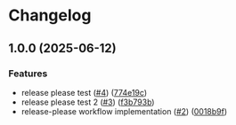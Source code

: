 # Changelog

## 1.0.0 (2025-06-12)


### Features

* release please test ([#4](https://github.com/upfordev/astro-arcxp-headless-news/issues/4)) ([774e19c](https://github.com/upfordev/astro-arcxp-headless-news/commit/774e19c948353cad090e802ba75378a7b5f2eab7))
* release please test 2 ([#3](https://github.com/upfordev/astro-arcxp-headless-news/issues/3)) ([f3b793b](https://github.com/upfordev/astro-arcxp-headless-news/commit/f3b793b400b9276bdaecd0dc77a482594c89c2d6))
* release-please workflow implementation ([#2](https://github.com/upfordev/astro-arcxp-headless-news/issues/2)) ([0018b9f](https://github.com/upfordev/astro-arcxp-headless-news/commit/0018b9f218077e207f1bff59bd21893ac7a21517))
